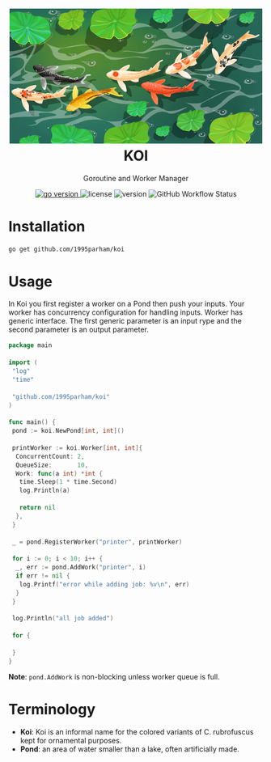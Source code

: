 <h1 align="center">
<img alt="Koi logo" src="asset/logo.webp" width="500px"/><br/>
KOI
</h1>

<p align="center">Goroutine and Worker Manager</p>

<p align="center">

<a href="https://pkg.go.dev/github.com/1995parham/koi?tab=doc" target="_blank">
<img src="https://img.shields.io/badge/Go-1.18+-00ADD8?style=for-the-badge&logo=go" alt="go version" />
</a>

<img src="https://img.shields.io/badge/license-apache_2.0-red?style=for-the-badge&logo=none" alt="license" />

<img src="https://img.shields.io/badge/Version-1.0.1-informational?style=for-the-badge&logo=none" alt="version" />

<img alt="GitHub Workflow Status" src="https://img.shields.io/github/actions/workflow/status/1995parham/koi/ci.yaml?style=for-the-badge" />

</p>

# Installation

```bash
go get github.com/1995parham/koi
```

# Usage

In Koi you first register a worker on a Pond then push your inputs.
Your worker has concurrency configuration for handling inputs.
Worker has generic interface. The first generic parameter is an input rype and the second parameter
is an output parameter.

```go
package main

import (
 "log"
 "time"

 "github.com/1995parham/koi"
)

func main() {
 pond := koi.NewPond[int, int]()

 printWorker := koi.Worker[int, int]{
  ConcurrentCount: 2,
  QueueSize:       10,
  Work: func(a int) *int {
   time.Sleep(1 * time.Second)
   log.Println(a)

   return nil
  },
 }

 _ = pond.RegisterWorker("printer", printWorker)

 for i := 0; i < 10; i++ {
  _, err := pond.AddWork("printer", i)
  if err != nil {
   log.Printf("error while adding job: %v\n", err)
  }
 }

 log.Println("all job added")

 for {

 }
}
```

**Note**: `pond.AddWork` is non-blocking unless worker queue is full.

# Terminology

- **Koi**: Koi is an informal name for the colored variants of C. rubrofuscus kept for ornamental purposes.
- **Pond**: an area of water smaller than a lake, often artificially made.
